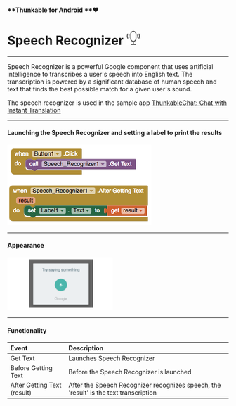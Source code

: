 #### **Thunkable for Android **❤

# Speech Recognizer ![](/assets/speech-recognizer-icon.png)

---

Speech Recognizer is a powerful Google component that uses artificial intelligence to transcribes a user's speech into English text. The transcription is powered by a significant database of human speech and text that finds the best possible match for a given user's sound.

The speech recognizer is used in the sample app [ThunkableChat: Chat with Instant Translation](https://www.gitbook.com/book/albertching/thunkable-docs/edit#)

---

#### Launching the Speech Recognizer and setting a label to print the results

![](/assets/speech-recognizer-blocks.png)

---

#### Appearance

![](/assets/speech-recognizer.png)

---

#### Functionality

| Event | Description |
| :--- | :--- |
| Get Text | Launches Speech Recognizer |
| Before Getting Text | Before the Speech Recognizer is launched |
| After Getting Text \(result\) | After the Speech Recognizer recognizes speech, the 'result' is the text transcription |



